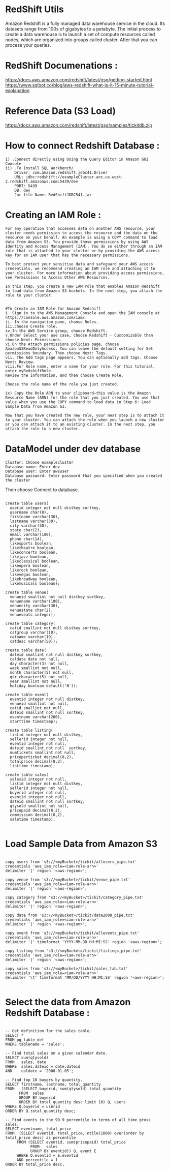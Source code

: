 # RedShift Utils

  Amazon Redshift is a fully managed data warehouse service in the cloud. Its datasets range from 100s of gigabytes to a petabyte. The initial process to create a data warehouse is to launch a set of compute resources called nodes, which are organized into groups called cluster. After that you can process your queries.

# RedShift Documenations :
  https://docs.aws.amazon.com/redshift/latest/gsg/getting-started.html
  https://www.sqlbot.co/blog/aws-redshift-what-is-it-15-minute-tutorial-explanation
  
  
  

# Reference Data (S3 Load)
  https://docs.aws.amazon.com/redshift/latest/gsg/samples/tickitdb.zip
  
# How to connect Redshift Database :
  	i) .Connect directly using Using the Query Editor in Amazon GUI Console 
	ii) .To Install SQL Workbench/
		Driver: com.amazon.redshift.jdbc41.Driver
		URL: jdbc:redshift://exampleCluster.anc.us-west-2.redshift.amazonws.com:5439/dev
		PORT: 5439
		DB: dev
		Jar file Name: RedShiftJDBC541.jar 
		
#  Creating an IAM Role :
```
For any operation that accesses data on another AWS resource, your cluster needs permission to access the resource and the data on the resource on your behalf. An example is using a COPY command to load data from Amazon S3. You provide those permissions by using AWS Identity and Access Management (IAM). You do so either through an IAM role that is attached to your cluster or by providing the AWS access key for an IAM user that has the necessary permissions.

To best protect your sensitive data and safeguard your AWS access credentials, we recommend creating an IAM role and attaching it to your cluster. For more information about providing access permissions, see Permissions to Access Other AWS Resources.

In this step, you create a new IAM role that enables Amazon Redshift to load data from Amazon S3 buckets. In the next step, you attach the role to your cluster.


#To Create an IAM Role for Amazon Redshift
i. Sign in to the AWS Management Console and open the IAM console at https://console.aws.amazon.com/iam/.
ii. In the navigation pane, choose Roles.
iii.Choose Create role.
iv.In the AWS Service group, choose Redshift.
v.Under Select your use case, choose Redshift - Customizable then choose Next: Permissions.
vi.On the Attach permissions policies page, choose AmazonS3ReadOnlyAccess. You can leave the default setting for Set permissions boundary. Then choose Next: Tags.
vii. The Add tags page appears. You can optionally add tags. Choose Next: Review.
viii.For Role name, enter a name for your role. For this tutorial, enter myRedshiftRole.
Review the information, and then choose Create Role.

Choose the role name of the role you just created.

ix) Copy the Role ARN to your clipboard—this value is the Amazon Resource Name (ARN) for the role that you just created. You use that value when you use the COPY command to load data in Step 6: Load Sample Data from Amazon S3.

Now that you have created the new role, your next step is to attach it to your cluster. You can attach the role when you launch a new cluster or you can attach it to an existing cluster. In the next step, you attach the role to a new cluster. 		

```
# DataModel under dev database 

   	Cluster: Choose examplecluster
	Database name: Enter dev
	Database user: Enter awsuser
	Database password: Enter password that you specified when you created the cluster

Then choose Connect to database.
  ```
  
  create table users(
	userid integer not null distkey sortkey,
	username char(8),
	firstname varchar(30),
	lastname varchar(30),
	city varchar(30),
	state char(2),
	email varchar(100),
	phone char(14),
	likesports boolean,
	liketheatre boolean,
	likeconcerts boolean,
	likejazz boolean,
	likeclassical boolean,
	likeopera boolean,
	likerock boolean,
	likevegas boolean,
	likebroadway boolean,
	likemusicals boolean);

create table venue(
	venueid smallint not null distkey sortkey,
	venuename varchar(100),
	venuecity varchar(30),
	venuestate char(2),
	venueseats integer);

create table category(
	catid smallint not null distkey sortkey,
	catgroup varchar(10),
	catname varchar(10),
	catdesc varchar(50));

create table date(
	dateid smallint not null distkey sortkey,
	caldate date not null,
	day character(3) not null,
	week smallint not null,
	month character(5) not null,
	qtr character(5) not null,
	year smallint not null,
	holiday boolean default('N'));

create table event(
	eventid integer not null distkey,
	venueid smallint not null,
	catid smallint not null,
	dateid smallint not null sortkey,
	eventname varchar(200),
	starttime timestamp);

create table listing(
	listid integer not null distkey,
	sellerid integer not null,
	eventid integer not null,
	dateid smallint not null  sortkey,
	numtickets smallint not null,
	priceperticket decimal(8,2),
	totalprice decimal(8,2),
	listtime timestamp);

create table sales(
	salesid integer not null,
	listid integer not null distkey,
	sellerid integer not null,
	buyerid integer not null,
	eventid integer not null,
	dateid smallint not null sortkey,
	qtysold smallint not null,
	pricepaid decimal(8,2),
	commission decimal(8,2),
	saletime timestamp);
  
  
  ```
  
# Load Sample Data from Amazon S3

  ```
  
  copy users from 's3://<myBucket>/tickit/allusers_pipe.txt' 
credentials 'aws_iam_role=<iam-role-arn>' 
delimiter '|' region '<aws-region>';

copy venue from 's3://<myBucket>/tickit/venue_pipe.txt' 
credentials 'aws_iam_role=<iam-role-arn>' 
delimiter '|' region '<aws-region>';

copy category from 's3://<myBucket>/tickit/category_pipe.txt' 
credentials 'aws_iam_role=<iam-role-arn>' 
delimiter '|' region '<aws-region>';

copy date from 's3://<myBucket>/tickit/date2008_pipe.txt' 
credentials 'aws_iam_role=<iam-role-arn>' 
delimiter '|' region '<aws-region>';

copy event from 's3://<myBucket>/tickit/allevents_pipe.txt' 
credentials 'aws_iam_role=<iam-role-arn>' 
delimiter '|' timeformat 'YYYY-MM-DD HH:MI:SS' region '<aws-region>';

copy listing from 's3://<myBucket>/tickit/listings_pipe.txt' 
credentials 'aws_iam_role=<iam-role-arn>' 
delimiter '|' region '<aws-region>';

copy sales from 's3://<myBucket>/tickit/sales_tab.txt'
credentials 'aws_iam_role=<iam-role-arn>'
delimiter '\t' timeformat 'MM/DD/YYYY HH:MI:SS' region '<aws-region>';

  
  ```
# Select the data from Amazon Redshift Database :
  ```
  
  -- Get definition for the sales table.
SELECT *    
FROM pg_table_def    
WHERE tablename = 'sales';    

-- Find total sales on a given calendar date.
SELECT sum(qtysold) 
FROM   sales, date 
WHERE  sales.dateid = date.dateid 
AND    caldate = '2008-01-05';

-- Find top 10 buyers by quantity.
SELECT firstname, lastname, total_quantity 
FROM   (SELECT buyerid, sum(qtysold) total_quantity
        FROM  sales
        GROUP BY buyerid
        ORDER BY total_quantity desc limit 10) Q, users
WHERE Q.buyerid = userid
ORDER BY Q.total_quantity desc;

-- Find events in the 99.9 percentile in terms of all time gross sales.
SELECT eventname, total_price 
FROM  (SELECT eventid, total_price, ntile(1000) over(order by total_price desc) as percentile 
       FROM (SELECT eventid, sum(pricepaid) total_price
             FROM   sales
             GROUP BY eventid)) Q, event E
       WHERE Q.eventid = E.eventid
       AND percentile = 1
ORDER BY total_price desc;

  ```
  

